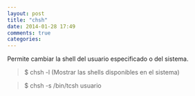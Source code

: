 ```yaml
---
layout: post
title: "chsh"
date: 2014-01-28 17:49
comments: true
categories: 
---
```

Permite cambiar la shell del usuario especificado o del sistema.

>$ chsh -l (Mostrar las shells disponibles en el sistema)

>$ chsh -s /bin/tcsh usuario

